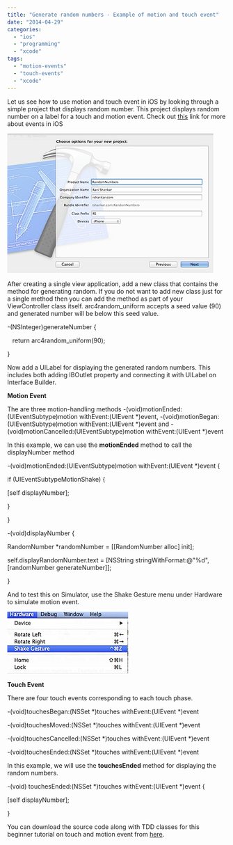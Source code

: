 ```yaml
---
title: "Generate random numbers - Example of motion and touch event"
date: "2014-04-29"
categories: 
  - "ios"
  - "programming"
  - "xcode"
tags: 
  - "motion-events"
  - "touch-events"
  - "xcode"
---
```


Let us see how to use motion and touch event in iOS by looking through a simple project that displays random number. This project displays random number on a label for a touch and motion event. Check out [this](https://developer.apple.com/library/ios/documentation/EventHandling/Conceptual/EventHandlingiPhoneOS/Introduction/Introduction.html#//apple_ref/doc/uid/TP40009541-CH1-SW1) link for more about events in iOS

![201404291450.jpg](/assets/images/201404291450.jpg)

After creating a single view application, add a new class that contains the method for generating random. If you do not want to add new class just for a single method then you can add the method as part of your ViewController class itself. arc4random\_uniform accepts a seed value (90) and generated number will be below this seed value.

\-(NSInteger)generateNumber {

   return arc4random\_uniform(90);

}

  

Now add a UILabel for displaying the generated random numbers. This includes both adding IBOutlet property and connecting it with UILabel on Interface Builder.  

**Motion Event**

  

The are three motion-handling methods \-(void)motionEnded:(UIEventSubtype)motion withEvent:(UIEvent \*)event, \-(void)motionBegan:(UIEventSubtype)motion withEvent:(UIEvent \*)event and \-(void)motionCancelled:(UIEventSubtype)motion withEvent:(UIEvent \*)event

In this example, we can use the **motionEnded** method to call the displayNumber method

\-(void)motionEnded:(UIEventSubtype)motion withEvent:(UIEvent \*)event {

if (UIEventSubtypeMotionShake) {

\[self displayNumber\];

}

}

  

\-(void)displayNumber {

RandomNumber \*randomNumber = \[\[RandomNumber alloc\] init\];

self.displayRandomNumber.text \= \[NSString stringWithFormat:@"%d",\[randomNumber generateNumber\]\];

}

And to test this on Simulator, use the Shake Gesture menu under Hardware to simulate motion event.

![201404291717.jpg](/assets/images/201404291717.jpg)

**Touch Event**

There are four touch events corresponding to each touch phase.

\-(void)touchesBegan:(NSSet \*)touches withEvent:(UIEvent \*)event

\-(void)touchesMoved:(NSSet \*)touches withEvent:(UIEvent \*)event

\-(void)touchesCancelled:(NSSet \*)touches withEvent:(UIEvent \*)event

\-(void)touchesEnded:(NSSet \*)touches withEvent:(UIEvent \*)event

  
In this example, we will use the **touchesEnded** method for displaying the random numbers.  

\-(void) touchesEnded:(NSSet \*)touches withEvent:(UIEvent \*)event {

\[self displayNumber\];

}

  
You can download the source code along with TDD classes for this beginner tutorial on touch and motion event from [here](https://github.com/rshankras/RandomNumbers.git).
